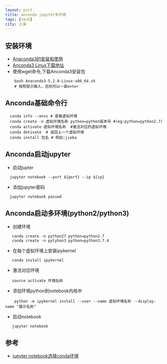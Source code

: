 ```yaml
---
layout: post
title: anconda jupyter多环境
tags: [tech]
city: 上海
---
```


安装环境
---------
+ [Anaconda3的安装和使用](https://www.jianshu.com/p/b627671ca1f3)
+ [Anconda3 Linux下载地址](https://www.anaconda.com/distribution/#linux)
+ 使用wget命令,下载Anconda3安装包
```shell
    bash Anaconda3-5.2.0-Linux-x86_64.sh
    # 按照提示输入，否则可以一直enter
```
Anconda基础命令行
------
```shell
  conda info --envs # 查看虚拟环境
  conda create -n 虚拟环境名称 python=python版本号 #(eg:python=python2.7)
  conda activate 虚拟环境名称  #激活对应的虚拟环境
  conda detivate  # 返回上一个虚拟环境
  conda install 包名 # 例如:jieba
```
Anconda启动jupyter
---------
+ 启动jupter
```shell
  jupyter notebook --port ${port} --ip ${ip}
```
+ 添加jupyter密码
```shell
  jupyter notebook passwd
```
Anconda启动多环境(python2/python3)
---------
+ 创建环境
```shell
   conda create -n python27 python=python2.7 
   conda create -n pytyhon3 python=python3.7.4
```
+ 在每个虚拟环境上安装ipykernel
```shell
   conda install ipykernel
```   
+ 激活对应环境
```shell
   source activate 环境名称
```
+ 添加环境python到notebook内核中
```shell        
    python -m ipykernel install --user --name 虚拟环境名称 --display-name "展示名称"
```
+ 启动notebook
```shell
   jupyter notebook 
```


参考
--------
+ [jupyter notebook选择conda环境](https://blog.csdn.net/u011606714/article/details/77741324)



